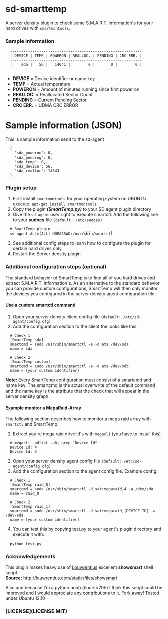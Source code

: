 sd-smarttemp
============

A server density plugin to check some S.M.A.R.T. information's for your hard drives with ``smartmontools``.

### Sample information

```
  -----------------------------------------------------------
  | DEVICE | TEMP | POWERON | REALLOC. | PENDING | CRC ERR. |
  -----------------------------------------------------------
  |    sda |   56 |   14641 |        0 |       0 |        0 |
  -----------------------------------------------------------
```
* **DEVICE**   = Device identifier or name key
* **TEMP**     = Actual temperature
* **POWERON**  = Amount of minutes running since first power on
* **REALLOC.** = Reallocated Sector Count
* **PENDING**  = Current Pending Sector
* **CRC ERR.** = UDMA CRC ERROR

# Sample information (JSON)
This is sample information send to the sd-agent
```
  {
    'sda_poweron': 0, 
    'sda_pending': 0, 
    'sda_temp': 0, 
    'sda_device': 56, 
    'sda_realloc': 14643
  }
```

### Plugin setup

1. First install ``smartmontools`` for your operating system on UBUNTU execute: ``apt-get install smartmontools``
2. Copy the plugin ***(SmartTemp.py)*** to your SD agent plugin directory
3. Give the ``sd-agent`` user right to execute smartctl. Add the following line to your **sudoes** file ``(default: /etc/sudoes)``
```
  # SmartTemp plugin
  sd-agent ALL=(ALL) NOPASSWD:/usr/sbin/smartctl
```

3. See additional config steps to learn how to configure the plugin for certain hard drives only
4. Restart the Server density plugin

### Additional configuration steps (optional)
The standard behavior of SmartTemp is to find all of you hard drives and extract S.M.A.R.T. information's. As an alternative to the standard behavior
you can provide custom configurations, SmartTemp will then only monitor the devices you configured in the server density agent configuration file.

#### Use a custom smartctl command
1. Open your server density client config file ``(default: /etc/sd-agent/config.cfg)``
2. Add the configuration section to the client the looks like this:
```
  # Check 1
  [SmartTemp sda]
  smartcmd = sudo /usr/sbin/smartctl -a -d ata /dev/sda
  name = sda

  # Check 2
  [SmartTemp custom]
  smartcmd = sudo /usr/sbin/smartctl -a -d ata /dev/sdb
  name = {your custom identifier}
```

**Note:** Every SmartTemp configuration must consist of a smartcmd and name key. The smartcmd is the actual overwrite of the default command and the name key is the attribute that the check that will appear in the server density graph.

#### Example monitor a MegaRaid-Array

The following section describes how to monitor a mega raid array with ``smartctl`` and SmartTemp.

1. Extract you're mega raid drive id's with ``megacli`` (you have to install this)
```
  # megacli -pdlist -a0| grep "Device Id"
  Device Id: 4
  Device Id: 5
```
2. Open your server density agent config file ``(default: /etc/sd-agent/config.cfg)``
3. Add the configuration section to the agent config file. Example config:
```
  # Check 1
  [SmartTemp raid_0]
  smartcmd = sudo /usr/sbin/smartctl -d sat+megaraid,4 -a /dev/sda
  name = raid_0

  # Check 2
  [SmartTemp raid_1]
  smartcmd = sudo /usr/sbin/smartctl -d sat+megaraid,[DEVICE ID] -a /dev/sda
  name = [your custom identifier]
```

4. You can test this by copying test.py to your agent's plugin directory and execute it with:
```
  python test.py
```

### Acknowledgements
This plugin makes heavy use of [Louwrentius](http://louwrentius.com/) excellent **showsmart** shell script.  
**Source:** http://louwrentius.com/static/files/showsmart

Also and because I'm a python noob (hours<20h) I think this script could be improved and I would appreciate any contributions to it. Fork away!
Tested under Ubuntu 12.10

### [LICENSE](LICENSE MIT)
